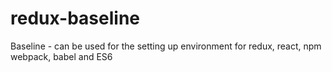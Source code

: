 # redux-baseline
Baseline - can be used for the setting up environment for redux, react, npm webpack, babel and ES6
